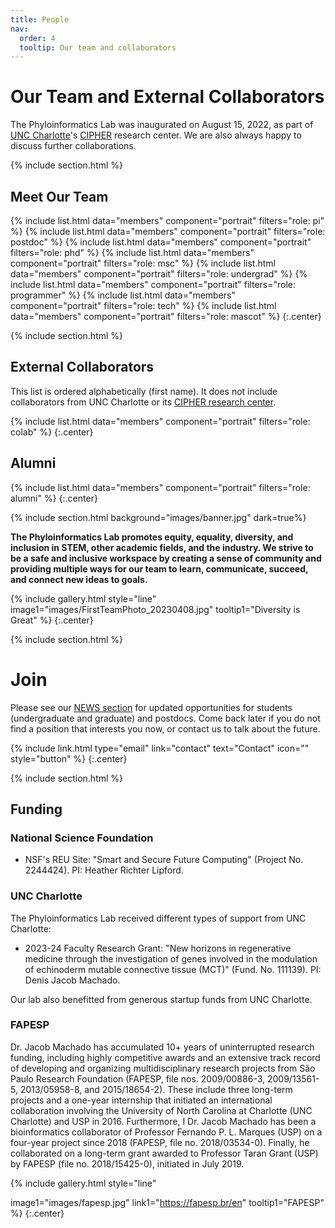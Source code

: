 ```yaml
---
title: People
nav:
  order: 4
  tooltip: Our team and collaborators
---
```


# <i class="fas fa-users"></i>Our Team and External Collaborators

The Phyloinformatics Lab was inaugurated on August 15, 2022, as part of [UNC Charlotte](https://www.charlotte.edu/)'s [CIPHER](https://cipher.charlotte.edu/) research center. We are also always happy to discuss further collaborations.

{% include section.html %}

## Meet Our Team

{% include list.html data="members" component="portrait" filters="role: pi" %}
{% include list.html data="members" component="portrait" filters="role: postdoc" %}
{% include list.html data="members" component="portrait" filters="role: phd" %}
{% include list.html data="members" component="portrait" filters="role: msc" %}
{% include list.html data="members" component="portrait" filters="role: undergrad" %}
{% include list.html data="members" component="portrait" filters="role: programmer" %}
{% include list.html data="members" component="portrait" filters="role: tech" %}
{% include list.html data="members" component="portrait" filters="role: mascot" %}
{:.center}

{% include section.html %}

## External Collaborators

This list is ordered alphabetically (first name). It does not include collaborators from UNC Charlotte or its [CIPHER research center](http://cipher.charlotte.edu/).

{% include list.html data="members" component="portrait" filters="role: colab" %}
{:.center}

## Alumni

{% include list.html data="members" component="portrait" filters="role: alumni" %}
{:.center}

{% include section.html background="images/banner.jpg" dark=true%}

**The Phyloinformatics Lab promotes equity, equality, diversity, and inclusion in STEM, other academic fields, and the industry. We strive to be a safe and inclusive workspace by creating a sense of community and providing multiple ways for our team to learn, communicate, succeed, and connect new ideas to goals.**

{%
include gallery.html
style="line"
image1="images/FirstTeamPhoto_20230408.jpg"
tooltip1="Diversity is Great"
%}
{:.center}

{% include section.html %}

# <i class="fas fa-clipboard"></i>Join

Please see our [NEWS section](https://phyloinformatics.com/news/) for updated opportunities for students (undergraduate and graduate) and postdocs. Come back later if you do not find a position that interests you now, or contact us to talk about the future.

{% include link.html type="email" link="contact" text="Contact" icon="" style="button" %}
{:.center}

{% include section.html %}

## Funding

### National Science Foundation

- NSF's REU Site: "Smart and Secure Future Computing" (Project No. 2244424). PI: Heather Richter Lipford.

### UNC Charlotte

The Phyloinformatics Lab received different types of support from UNC Charlotte:

- 2023-24 Faculty Research Grant: "New horizons in regenerative medicine through the investigation of genes involved in the modulation of echinoderm mutable connective tissue (MCT)" (Fund. No. 111139). PI: Denis Jacob Machado.

Our lab also benefitted from generous startup funds from UNC Charlotte.

### FAPESP

Dr. Jacob Machado has accumulated 10+ years of uninterrupted research funding, including highly competitive awards and an extensive track record of developing and organizing multidisciplinary research projects from São Paulo Research Foundation (FAPESP, file nos. 2009/00886-3, 2009/13561-5, 2013/05958-8, and 2015/18654-2). These include three long-term projects and a one-year internship that initiated an international collaboration involving the University of North Carolina at Charlotte (UNC Charlotte) and USP in 2016. Furthermore, I Dr. Jacob Machado has been a bioinformatics collaborator of Professor Fernando P. L. Marques (USP) on a four-year project since 2018 (FAPESP, file no. 2018/03534-0). Finally, he collaborated on a long-term grant awarded to Professor Taran Grant (USP) by FAPESP (file no. 2018/15425-0), initiated in July 2019.

{%
  include gallery.html
  style="line"

  image1="images/fapesp.jpg"
  link1="https://fapesp.br/en"
  tooltip1="FAPESP"
%}
{:.center}
